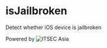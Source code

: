 # isJailbroken
Detect whether iOS device is jailbroken


Powered by
![ITSEC Asia](https://www.itsec.asia/f699ff6a49639bd64ca01793296810f1.svg)
